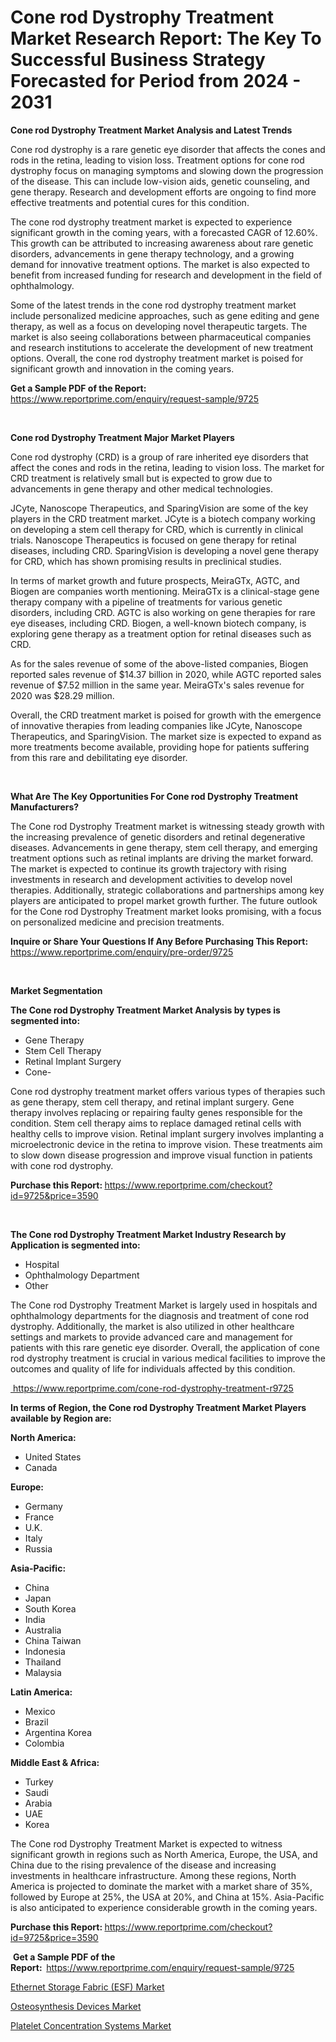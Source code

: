 <p><h1>Cone rod Dystrophy Treatment Market Research Report: The Key To Successful Business Strategy Forecasted for Period from 2024 - 2031</h1></p><p><strong>Cone rod Dystrophy Treatment Market Analysis and Latest Trends</strong></p>
<p><p>Cone rod dystrophy is a rare genetic eye disorder that affects the cones and rods in the retina, leading to vision loss. Treatment options for cone rod dystrophy focus on managing symptoms and slowing down the progression of the disease. This can include low-vision aids, genetic counseling, and gene therapy. Research and development efforts are ongoing to find more effective treatments and potential cures for this condition.</p><p>The cone rod dystrophy treatment market is expected to experience significant growth in the coming years, with a forecasted CAGR of 12.60%. This growth can be attributed to increasing awareness about rare genetic disorders, advancements in gene therapy technology, and a growing demand for innovative treatment options. The market is also expected to benefit from increased funding for research and development in the field of ophthalmology.</p><p>Some of the latest trends in the cone rod dystrophy treatment market include personalized medicine approaches, such as gene editing and gene therapy, as well as a focus on developing novel therapeutic targets. The market is also seeing collaborations between pharmaceutical companies and research institutions to accelerate the development of new treatment options. Overall, the cone rod dystrophy treatment market is poised for significant growth and innovation in the coming years.</p></p>
<p><strong>Get a Sample PDF of the Report:&nbsp;</strong> <a href="https://www.reportprime.com/enquiry/request-sample/9725">https://www.reportprime.com/enquiry/request-sample/9725</a></p>
<p>&nbsp;</p>
<p><strong>Cone rod Dystrophy Treatment Major Market Players</strong></p>
<p><p>Cone rod dystrophy (CRD) is a group of rare inherited eye disorders that affect the cones and rods in the retina, leading to vision loss. The market for CRD treatment is relatively small but is expected to grow due to advancements in gene therapy and other medical technologies.</p><p>JCyte, Nanoscope Therapeutics, and SparingVision are some of the key players in the CRD treatment market. JCyte is a biotech company working on developing a stem cell therapy for CRD, which is currently in clinical trials. Nanoscope Therapeutics is focused on gene therapy for retinal diseases, including CRD. SparingVision is developing a novel gene therapy for CRD, which has shown promising results in preclinical studies.</p><p>In terms of market growth and future prospects, MeiraGTx, AGTC, and Biogen are companies worth mentioning. MeiraGTx is a clinical-stage gene therapy company with a pipeline of treatments for various genetic disorders, including CRD. AGTC is also working on gene therapies for rare eye diseases, including CRD. Biogen, a well-known biotech company, is exploring gene therapy as a treatment option for retinal diseases such as CRD.</p><p>As for the sales revenue of some of the above-listed companies, Biogen reported sales revenue of $14.37 billion in 2020, while AGTC reported sales revenue of $7.52 million in the same year. MeiraGTx's sales revenue for 2020 was $28.29 million.</p><p>Overall, the CRD treatment market is poised for growth with the emergence of innovative therapies from leading companies like JCyte, Nanoscope Therapeutics, and SparingVision. The market size is expected to expand as more treatments become available, providing hope for patients suffering from this rare and debilitating eye disorder.</p></p>
<p>&nbsp;</p>
<p><strong>What Are The Key Opportunities For Cone rod Dystrophy Treatment Manufacturers?</strong></p>
<p><p>The Cone rod Dystrophy Treatment market is witnessing steady growth with the increasing prevalence of genetic disorders and retinal degenerative diseases. Advancements in gene therapy, stem cell therapy, and emerging treatment options such as retinal implants are driving the market forward. The market is expected to continue its growth trajectory with rising investments in research and development activities to develop novel therapies. Additionally, strategic collaborations and partnerships among key players are anticipated to propel market growth further. The future outlook for the Cone rod Dystrophy Treatment market looks promising, with a focus on personalized medicine and precision treatments.</p></p>
<p><strong>Inquire or Share Your Questions If Any Before Purchasing This Report:</strong> <a href="https://www.reportprime.com/enquiry/pre-order/9725">https://www.reportprime.com/enquiry/pre-order/9725</a></p>
<p>&nbsp;</p>
<p><strong>Market Segmentation</strong></p>
<p><strong>The Cone rod Dystrophy Treatment Market Analysis by types is segmented into:</strong></p>
<p><ul><li>Gene Therapy</li><li>Stem Cell Therapy</li><li>Retinal Implant Surgery</li><li>Cone-</li></ul></p>
<p><p>Cone rod dystrophy treatment market offers various types of therapies such as gene therapy, stem cell therapy, and retinal implant surgery. Gene therapy involves replacing or repairing faulty genes responsible for the condition. Stem cell therapy aims to replace damaged retinal cells with healthy cells to improve vision. Retinal implant surgery involves implanting a microelectronic device in the retina to improve vision. These treatments aim to slow down disease progression and improve visual function in patients with cone rod dystrophy.</p></p>
<p><strong>Purchase this Report:&nbsp;</strong><a href="https://www.reportprime.com/checkout?id=9725&price=3590">https://www.reportprime.com/checkout?id=9725&price=3590</a></p>
<p>&nbsp;</p>
<p><strong>The Cone rod Dystrophy Treatment Market Industry Research by Application is segmented into:</strong></p>
<p><ul><li>Hospital</li><li>Ophthalmology Department</li><li>Other</li></ul></p>
<p><p>The Cone rod Dystrophy Treatment Market is largely used in hospitals and ophthalmology departments for the diagnosis and treatment of cone rod dystrophy. Additionally, the market is also utilized in other healthcare settings and markets to provide advanced care and management for patients with this rare genetic eye disorder. Overall, the application of cone rod dystrophy treatment is crucial in various medical facilities to improve the outcomes and quality of life for individuals affected by this condition.</p></p>
<p><a href="https://www.reportprime.com/cone-rod-dystrophy-treatment-r9725">&nbsp;https://www.reportprime.com/cone-rod-dystrophy-treatment-r9725</a></p>
<p><strong>In terms of Region, the Cone rod Dystrophy Treatment Market Players available by Region are:</strong></p>
<p>
    <p> <strong> North America: </strong>
        <ul>
            <li>United States</li>
            <li>Canada</li>
        </ul>
        </p> 
    <p> <strong> Europe: </strong>
        <ul>
            <li>Germany</li>
            <li>France</li>
            <li>U.K.</li>
            <li>Italy</li>
            <li>Russia</li>
        </ul>
        </p> 
    <p> <strong> Asia-Pacific: </strong>
        <ul>
            <li>China</li>
            <li>Japan</li>
            <li>South Korea</li>
            <li>India</li>
            <li>Australia</li>
            <li>China Taiwan</li>
            <li>Indonesia</li>
            <li>Thailand</li>
            <li>Malaysia</li>
        </ul>
        </p> 
    <p> <strong> Latin America: </strong>
        <ul>
            <li>Mexico</li>
            <li>Brazil</li>
            <li>Argentina Korea</li>
            <li>Colombia</li>
        </ul>
        </p> 
    <p> <strong> Middle East & Africa: </strong>
        <ul>
            <li>Turkey</li>
            <li>Saudi</li>
            <li>Arabia</li>
            <li>UAE</li>
            <li>Korea</li>
        </ul>
    </p>
    </p>
<p><p>The Cone rod Dystrophy Treatment Market is expected to witness significant growth in regions such as North America, Europe, the USA, and China due to the rising prevalence of the disease and increasing investments in healthcare infrastructure. Among these regions, North America is projected to dominate the market with a market share of 35%, followed by Europe at 25%, the USA at 20%, and China at 15%. Asia-Pacific is also anticipated to experience considerable growth in the coming years.</p></p>
<p><strong>Purchase this Report: </strong><a href="https://www.reportprime.com/checkout?id=9725&price=3590">https://www.reportprime.com/checkout?id=9725&price=3590</a></p>
<p>&nbsp;<strong>Get a Sample PDF of the Report:&nbsp;&nbsp;</strong><a href="https://www.reportprime.com/enquiry/request-sample/9725">https://www.reportprime.com/enquiry/request-sample/9725</a></p>
<p><strong></strong></p>
<p><p><a href="https://view.publitas.com/reportprime-1/global-ethernet-storage-fabric-esf-market-focus-on-product-type-hardware-software-end-user-and-region-analysis-and-forecast-2024-2031/">Ethernet Storage Fabric (ESF) Market</a></p><p><a href="https://github.com/zolotuy145/Market-Research-Report-List-1/blob/main/osteosynthesis-devices-market.md">Osteosynthesis Devices Market</a></p><p><a href="https://github.com/nafisalvee228/Market-Research-Report-List-1/blob/main/platelet-concentration-systems-market.md">Platelet Concentration Systems Market</a></p></p>